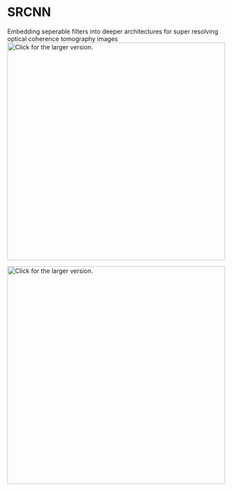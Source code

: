 # SRCNN
Embedding seperable filters into deeper architectures for super resolving optical coherence tomography images
<a href="https://drive.google.com/file/d/0BxTWCAbuRb6aZWk5ZTNTVFhKMFE/view"><img src="https://drive.google.com/file/d/0BxTWCAbuRb6aZWk5ZTNTVFhKMFE/view" style="width: 500px; max-width: 100%; height: auto" title="Click for the larger version." /></a>

<a href="https://drive.google.com/uc?export=view&id=https://drive.google.com/file/d/0BxTWCAbuRb6aZWk5ZTNTVFhKMFE/view"><img src="https://drive.google.com/uc?export=view&id=https://drive.google.com/file/d/0BxTWCAbuRb6aZWk5ZTNTVFhKMFE/view" style="width: 500px; max-width: 100%; height: auto" title="Click for the larger version." /></a>


